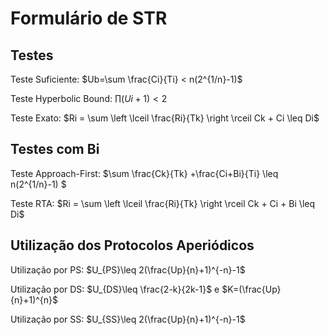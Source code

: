 # Formulário de STR

## Testes

Teste Suficiente:  $Ub=\sum \frac{Ci}{Ti} < n(2^{1/n}-1)$

Teste Hyperbolic Bound: $\prod (Ui +1) < 2$

Teste Exato: $Ri = \sum \left \lceil \frac{Ri}{Tk} \right \rceil Ck + Ci \leq Di$

## Testes com Bi

Teste Approach-First: $\sum \frac{Ck}{Tk} +\frac{Ci+Bi}{Ti} \leq n(2^{1/n}-1) $

Teste RTA: $Ri = \sum \left \lceil \frac{Ri}{Tk} \right \rceil Ck + Ci + Bi \leq Di$

## Utilização dos Protocolos Aperiódicos

Utilização por PS: $U_{PS}\leq 2(\frac{Up}{n}+1)^{-n}-1$

Utilização por DS: $U_{DS}\leq  \frac{2-k}{2k-1}$ e $K=(\frac{Up}{n}+1)^{n}$

Utilização por SS: $U_{SS}\leq 2(\frac{Up}{n}+1)^{-n}-1$









